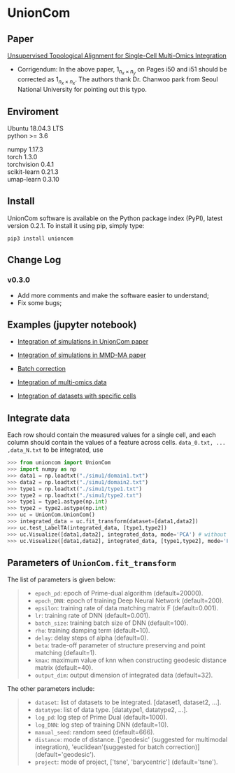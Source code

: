 # UnionCom

## Paper
[Unsupervised Topological Alignment for Single-Cell Multi-Omics Integration](https://academic.oup.com/bioinformatics/article/36/Supplement_1/i48/5870490)

+ Corrigendum: In the above paper, $1_{n_x\times n_y}$ on Pages i50 and i51 should be corrected as $1_{n_x\times n_x}$. The authors thank Dr. Chanwoo park from Seoul National University for pointing out this typo.

## Enviroment
Ubuntu 18.04.3 LTS  
python >= 3.6

numpy 1.17.3  
torch 1.3.0  
torchvision 0.4.1  
scikit-learn 0.21.3  
umap-learn 0.3.10

## Install
UnionCom software is available on the Python package index (PyPI), latest version 0.2.1. To install it using pip, simply type:
```
pip3 install unioncom
```

## Change Log
### v0.3.0
+ Add more comments and make the software easier to understand;
+ Fix some bugs;

## Examples (jupyter notebook)

+ [Integration of simulations in UnionCom paper](https://github.com/caokai1073/UnionCom/blob/master/Examples/Simulation_example.ipynb)

+ [Integration of simulations in MMD-MA paper](https://github.com/caokai1073/UnionCom/blob/master/Examples/Simulation_data_from_MMD-MA.ipynb)

+ [Batch correction](https://github.com/caokai1073/UnionCom/blob/master/Examples/Batch_correction_example.ipynb)

+ [Integration of multi-omics data](https://github.com/caokai1073/UnionCom/blob/master/Examples/scGEM_and_scNMT_example.ipynb)

+ [Integration of datasets with specific cells](https://github.com/caokai1073/UnionCom/blob/master/Examples/dataset-specific_example.ipynb)


## Integrate data
Each row should contain the measured values for a single cell, and each column should contain the values of a feature across cells.
```data_0.txt, ... ,data_N.txt``` to be integrated, use

```python
>>> from unioncom import UnionCom
>>> import numpy as np
>>> data1 = np.loadtxt("./simu1/domain1.txt")
>>> data2 = np.loadtxt("./simu1/domain2.txt")
>>> type1 = np.loadtxt("./simu1/type1.txt")
>>> type2 = np.loadtxt("./simu1/type2.txt")
>>> type1 = type1.astype(np.int)
>>> type2 = type2.astype(np.int)
>>> uc = UnionCom.UnionCom()
>>> integrated_data = uc.fit_transform(dataset=[data1,data2])
>>> uc.test_LabelTA(integrated_data, [type1,type2])
>>> uc.Visualize([data1,data2], integrated_data, mode='PCA') # without datatype
>>> uc.Visualize([data1,data2], integrated_data, [type1,type2], mode='PCA') # with datatype
```

## Parameters of ```UnionCom.fit_transform```

The list of parameters is given below:
> + ```epoch_pd```: epoch of Prime-dual algorithm (default=20000).
> + ```epoch_DNN```: epoch of training Deep Neural Network (default=200).
> + ```epsilon```: training rate of data matching matrix F (default=0.001).
> + ```lr```: training rate of DNN (default=0.001).
> + ```batch_size```: training batch size of DNN (default=100).
> + ```rho```: training damping term (default=10).
> + ```delay```: delay steps of alpha (default=0).
> + ```beta```: trade-off parameter of structure preserving and point matching (default=1).
> + ```kmax```: maximum value of knn when constructing geodesic distance matrix (default=40).
> + ```output_dim```: output dimension of integrated data (default=32).

The other parameters include:
> + ```dataset```: list of datasets to be integrated. [dataset1, dataset2, ...].
> + ```datatype```: list of data type. [datatype1, datatype2, ...].
> + ```log_pd```: log step of Prime Dual (default=1000).
> + ```log_DNN```: log step of training DNN (default=10).
> + ```manual_seed```: random seed (default=666).
> + ```distance```: mode of distance. ['geodesic' (suggested for multimodal integration), 'euclidean'(suggested for batch correction)] (default='geodesic').
> + ```project```: mode of project, ['tsne', 'barycentric'] (default='tsne').



